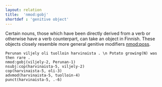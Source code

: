 ```yaml
---
layout: relation
title:  'nmod:gobj'
shortdef : 'genitive object'
---
```


Certain nouns, those which have been directly derived from a verb or
otherwise have a verb counterpart, can take an object in
Finnish. These objects closely resemble more general genitive
modifiers [nmod:poss]().

<!-- fname:gobj.pdf -->
~~~ sdparse
Perunan viljely oli tuolloin harvinaista . \n Potato growing(N) was then rare .
nmod:gobj(viljely-2, Perunan-1)
nsubj:cop(harvinaista-5, viljely-2)
cop(harvinaista-5, oli-3)
advmod(harvinaista-5, tuolloin-4)
punct(harvinaista-5, .-6)
~~~
